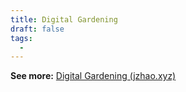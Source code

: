 ```yaml
---
title: Digital Gardening
draft: false
tags:
  - 
---
```

**See more:** [Digital Gardening (jzhao.xyz)](https://jzhao.xyz/posts/digital-gardening)

